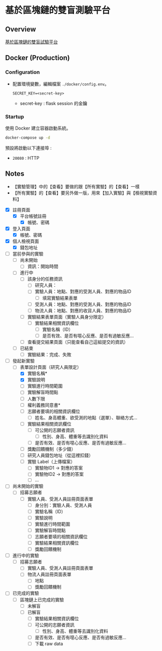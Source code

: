 # 基於區塊鏈的雙盲測驗平台

## Overview

[基於區塊鏈的雙盲試驗平台](https://www.grb.gov.tw/search/planDetail?id=14508043)

## Docker (Production)

### Configuration

- 配置環境變數，編輯檔案 `./docker/config.env`。

    ```text
    SECRET_KEY=<secret-key>
    ```
  
  - secret-key : flask session 的金鑰

### Startup

使用 Docker 建立容器啟動系統。

```bash
docker-compose up -d
```

預設將啟動以下連接埠 :

- `20080` : HTTP

## Notes

- 【實驗管理】中的【查看】要做的跟【所有實驗】的【查看】一樣
- 【所有實驗】的【查看】要另外做一版，用來【加入實驗】與【檢視實驗資料】

- [x] 註冊頁面
    - [x] 平台帳號註冊
        - [x] 帳號、密碼
- [x] 登入頁面
    - [x] 帳號、密碼
- [x] 個人檢視頁面
    - [x] 錢包地址
- [ ] 當前參與的實驗
    - [ ] 尚未開始
        - [ ] 資訊：開始時間
    - [ ] 進行中
        - [ ] 該身分的任務資訊
            - [ ] 研究人員：
            - [ ] 實驗人員：地點、對應的受測人員、對應的物品ID
                - [ ] 填寫實驗結果表單
            - [ ] 受測人員：地點、對應的受測人員、對應的物品ID
            - [ ] 物流人員：地點、對應的收貨人員、對應的物品ID
        - [ ] 實驗結果表單頁面（實驗人員身分限定）
            - [ ] 實驗結果相關資訊欄位
                - [ ] 實驗名稱（ID）
                - [ ] 是否有效、是否有噁心反應、是否有過敏反應...
        - [ ] 查看提交結果頁面（只能查看自己這組提交的資訊）
    - [ ] 已結束
        - [ ] 實驗結果：完成、失敗
- [ ] 發起新實驗
    - [ ] 表單設計頁面（研究人員限定）
        - [x] 實驗名稱*
        - [x] 實驗說明
        - [ ] 實驗進行時間範圍
        - [ ] 實驗解盲時間點
        - [ ] 人數下限
        - [ ] 權利義務同意書*
        - [ ] 志願者要填的相關資訊欄位
            - [ ] 姓名、身高體重、欲受測的地點（選單）、聯絡方式...
        - [ ] 實驗結果相關資訊欄位
            - [ ] 可公開的志願者資訊
                - [ ] 性別、身高、體重等去識別化資料
            - [ ] 是否有效、是否有噁心反應、是否有過敏反應...
        - [ ] 獎勵回饋機制（多少錢）
        - [ ] 研究人員錢包地址（從這裡扣錢）
        - [ ] 實驗 Label（上傳檔案）
            - [ ] 實驗物ID1 -> 對應的答案
            - [ ] 實驗物ID2 -> 對應的答案
            - [ ] ...
- [ ] 尚未開始的實驗
    - [ ] 招募志願者
        - [ ] 實驗人員、受測人員註冊頁面表單
            - [ ] 身分別：實驗人員、受測人員
            - [ ] 實驗名稱（ID）
            - [ ] 實驗說明
            - [ ] 實驗進行時間範圍
            - [ ] 實驗解盲時間點
            - [ ] 志願者要填的相關資訊欄位
            - [ ] 實驗結果相關資訊欄位
            - [ ] 獎勵回饋機制
- [ ] 進行中的實驗
    - [ ] 招募志願者
        - [ ] 實驗人員、受測人員註冊頁面表單
        - [ ] 物流人員註冊頁面表單
            - [ ] 地點
            - [ ] 獎勵回饋機制
- [ ] 已完成的實驗
    - [ ] 區塊鏈上已完成的實驗
        - [ ] 未解盲
        - [ ] 已解盲
            - [ ] 實驗結果相關資訊欄位
            - [ ] 可公開的志願者資訊
                - [ ] 性別、身高、體重等去識別化資料
            - [ ] 是否有效、是否有噁心反應、是否有過敏反應...
            - [ ] 下載 raw data
